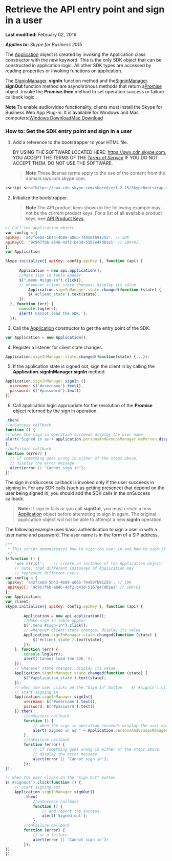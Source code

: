 
# Retrieve the API entry point and sign in a user

 **Last modified:** February 02, 2016

 _**Applies to:** Skype for Business 2015_

The [Application]( https://msdn.microsoft.com/en-us/library/office/dn962124(v=office.16).aspx.md) object is created by invoking the Application class constructor with the new keyword. This is the only SDK object that can be constructed in application logic. All other SDK types are accessed by reading properties or invoking functions on application.

The [SigninManager]( https://msdn.microsoft.com/en-us/library/office/dn962125(v=office.16).aspx.md). **signIn** function method and the[SigninManager]( https://msdn.microsoft.com/en-us/library/office/dn962125(v=office.16).aspx.md). **signOut** function method are asynchronous methods that return a[Promise]( https://msdn.microsoft.com/en-us/library/office/mt657726(v=office.16).aspx.md) object. Invoke the **Promise.then** method to set operation success or failure callback logic.

 **Note**  To enable audio/video functionality, clients must install the Skype for Business Web App Plug-in. It is available for Windows and Mac computers:[Windows Download](https://mlccdn.blob.core.windows.net/prod/LWA/plugins/windows/archive/SkypeForBusinessPlugin-16.0.0.101.msi)[Mac Download](https://mlccdn.blob.core.windows.net/prod/LWA/plugins/mac/archive/SkypeForBusinessPlugin-16.0.0.63.pkg)


### How to: Get the SDK entry point and sign in a user


1. Add a reference to the bootstrapper to your HTML file.
    
    BY USING THE SOFTWARE LOCATED HERE: https://swx.cdn.skype.com, YOU ACCEPT THE TERMS OF THE  _[Terms of Service](/SkypeWebSDKReleaseTerms.md)_ IF YOU DO NOT ACCEPT THEM, DO NOT USE THE SOFTWARE.
    
     >**Note**  These license terms apply to the use of the content from the domain swx.cdn.skype.com.



  ```js
  <script src="https://swx.cdn.skype.com/shared/v/1.2.15/SkypeBootstrap.min.js"></script> 
  ```

2. Initialize the bootstrapper.

    >**Note** The API product keys shown in the following example may not be the current product keys. For a list of all available product keys, see [API Product Keys](/APIProductKeys.md).


  ```js
  // Call the application object
var config = {
 apiKey: 'a42fcebd-5b43-4b89-a065-74450fb91255', // SDK
 apiKeyCC: '9c967f6b-a846-4df2-b43d-5167e47d81e1' // SDK+UI
}; 
var Application

Skype.initialize({ apiKey: config.apiKey }, function (api) {
        
        Application = new api.application();
        //Make sign in table appear
        $(".menu #sign-in").click();
        // whenever client.state changes, display its value
            Application.signInManager.state.changed(function (state) {
            $('#client_state').text(state);
        });
    }, function (err) {
        console.log(err);
        alert('Cannot load the SDK.');
    });
  ```

3. Call the [Application]( https://msdn.microsoft.com/en-us/library/office/dn962124(v=office.16).aspx.md) constructor to get the entry point of the SDK.


  ```js
  var Application = new Application();
  ```

4. Register a listener for client state changes.


  ```js
  Application.signInManager.state.changed(function(state) {...});
  ```

5. If the application state is signed out, sign the client in by calling the  **Application.signInManager.signIn** method.


  ```js
  Application.signInManager.signIn ({
    username: $('#username').text(),
    password: $('#password').text()
})
  ```

6. Call application logic appropriate for the resolution of the  **Promise** object returned by the sign in operation.


  ```js
  .then(
  //onSuccess callback
  function () {
  // when the sign in operation succeeds display the user name
  alert('Signed in as'+ application.personsAndGroupsManager.mePerson.displayName());
  }, 
  //onFailure callback
  function (error) {
    // if something goes wrong in either of the steps above,
    // display the error message
    alert(error || 'Cannot sign in');
  });
  ```


The sign in onSuccess callback is invoked only if the user succeeds in signing in. For any SDK calls (such as getting presence) that depend on the user being signed in, you should add the SDK calls in the onSuccess callback. 
    
>**Note:** If sign in fails or you call **signOut**, you must create a new [Application]( https://msdn.microsoft.com/en-us/library/office/dn962124(v=office.16).aspx.md) object before attempting to sign in again. The original application object will not be able to attempt a new **signIn** operation.
    
The following example uses basic authentication to sign a user in with a user name and password. The user name is in the form of a SIP address.



```js
/**
 * This script demonstrates how to sign the user in and how to sign it out.
 */
$(function () {
    'use strict';    // create an instance of the Application object;
    // note, that different instances of Application may
    // represent different users
var config = {
 apiKey: 'a42fcebd-5b43-4b89-a065-74450fb91255', // SDK
 apiKeyCC: '9c967f6b-a846-4df2-b43d-5167e47d81e1' // SDK+UI
}; 
var Application;
var client;
Skype.initialize({ apiKey: config.apiKey }, function (api) {
        
        Application = new api.application();
        //Make sign in table appear
        $(".menu #sign-in").click();
        // whenever client.state changes, display its value
        Application.signInManager.state.changed(function (state) {
            $('#client_state').text(state);
        });
    }, function (err) {
        console.log(err);
        alert('Cannot load the SDK.');
    });
    // whenever state changes, display its value    
    Application.signInManager.state.changed(function (state) {
        $('#application_state').text(state);
    });
    // when the user clicks on the "Sign In" button    $('#signin').click(function () {
    // start signing in
    Application.signInManager.signIn({
        username: $('#username').text(),
        password: $('#password').text()
    }).then(
        //onSuccess callback
        function () {
            // when the sign in operation succeeds display the user name
            alert('Signed in as ' + Application.personsAndGroupsManager.mePerson.displayName());
        }, 
        //onFailure callback
        function (error) {
            // if something goes wrong in either of the steps above,
            // display the error message
            alert(error || 'Cannot sign in');
        });
});

// when the user clicks on the "Sign Out" button
$('#signout').click(function () {
    // start signing out
    Application.signInManager.signOut()
        .then(
            //onSuccess callback
            function () {
                // and report the success
                alert('Signed out');
            }, 
        //onFailure callback
        function (error) {
            // or a failure
            alert(error || 'Cannot sign in');
        });
});
});

```

